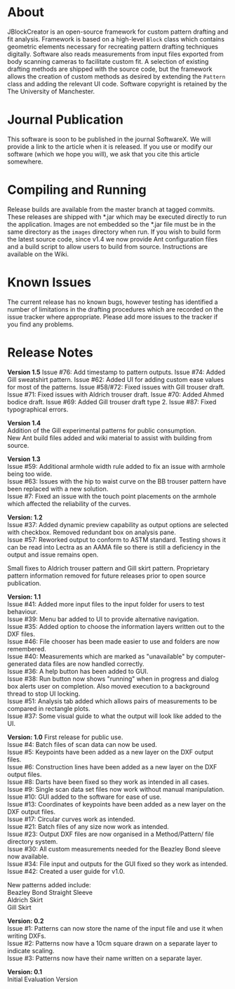 # About #
JBlockCreator is an open-source framework for custom pattern drafting and fit analysis. Framework is based on a 
high-level `Block` class which contains geometric elements necessary for recreating pattern drafting techniques 
digitally. Software also reads measurements from input files exported from body scanning cameras to facilitate custom 
fit. A selection of existing drafting methods are shipped with the source code, but the framework allows the creation of
custom methods as desired by extending the `Pattern` class and adding the relevant UI code. Software copyright is 
retained by the The University of Manchester.

# Journal Publication #
This software is soon to be published in the journal SoftwareX. We will provide a link to the article when it is released. 
If you use or modify our software (which we hope you will), we ask that you cite this article somewhere.

# Compiling and Running #
Release builds are available from the master branch at tagged commits. These releases are shipped with *.jar 
which may be executed directly to run the application. Images are not embedded so the *.jar file must be in the same 
directory as the `images` directory when run. If you wish to build form the latest source code, since v1.4 we now 
provide Ant configuration files and a build script to allow users to build from source. Instructions are available 
on the Wiki.

# Known Issues #
The current release has no known bugs, however testing has identified a number of limitations in the drafting procedures 
which are recorded on the issue tracker where appropriate. Please add more issues to the tracker if you find any problems.

# Release Notes #
**Version 1.5**
Issue #76: Add timestamp to pattern outputs.
Issue #74: Added Gill sweatshirt pattern.
Issue #62: Added UI for adding custom ease values for most of the patterns.
Issue #58/#72: Fixed issues with Gill trouser draft.
Issue #71: Fixed issues with Aldrich trouser draft.
Issue #70: Added Ahmed bodice draft.
Issue #69: Added Gill trouser draft type 2.
Issue #87: Fixed typographical errors.

**Version 1.4**    
Addition of the Gill experimental patterns for public consumption.     
New Ant build files added and wiki material to assist with building from source.    

**Version 1.3**    
Issue #59: Additional armhole width rule added to fix an issue with armhole being too wide.    
Issue #63: Issues with the hip to waist curve on the BB trouser pattern have been replaced with a new solution.    
Issue #7: Fixed an issue with the touch point placements on the armhole which affected the reliability of the curves.    

**Version: 1.2**            
Issue #37: Added dynamic preview capability as output options are selected with checkbox. Removed redundant box on analysis pane.    
Issue #57: Reworked output to conform to ASTM standard. Testing shows it can be read into Lectra as an AAMA file so there is still a deficiency in the output and issue remains open.    

Small fixes to Aldrich trouser pattern and Gill skirt pattern.
Proprietary pattern information removed for future releases prior to open source publication.    

**Version: 1.1**    
Issue #41: Added more input files to the input folder for users to test behaviour.    
Issue #39: Menu bar added to UI to provide alternative navigation.    
Issue #35: Added option to choose the information layers written out to the DXF files.    
Issue #46: File chooser has been made easier to use and folders are now remembered.    
Issue #40: Measurements which are marked as "unavailable" by computer-generated data files are now handled correctly.    
Issue #36: A help button has been added to GUI.    
Issue #38: Run button now shows "running" when in progress and dialog box alerts user on completion. Also moved execution to a background thread to stop UI locking.    
Issue #51: Analysis tab added which allows pairs of measurements to be compared in rectangle plots.    
Issue #37: Some visual guide to what the output will look like added to the UI.    

**Version: 1.0**
First release for public use.    
Issue #4: Batch files of scan data can now be used.    
Issue #5: Keypoints have been added as a new layer on the DXF output files.    
Issue #6: Construction lines have been added as a new layer on the DXF output files.    
Issue #8: Darts have been fixed so they work as intended in all cases.    
Issue #9: Single scan data set files now work without manual manipulation.    
Issue #10: GUI added to the software for ease of use.    
Issue #13: Coordinates of keypoints have been added as a new layer on the DXF output files.    
Issue #17: Circular curves work as intended.    
Issue #21: Batch files of any size now work as intended.    
Issue #23: Output DXF files are now organised in a Method/Pattern/ file directory system.    
Issue #30: All custom measurements needed for the Beazley Bond sleeve now available.    
Issue #34: File input and outputs for the GUI fixed so they work as intended.    
Issue #42: Created a user guide for v1.0.

New patterns added include:    
Beazley Bond Straight Sleeve    
Aldrich Skirt    
Gill Skirt    

**Version: 0.2**    
Issue #1: Patterns can now store the name of the input file and use it when writing DXFs.    
Issue #2: Patterns now have a 10cm square drawn on a separate layer to indicate scaling.    
Issue #3: Patterns now have their name written on a separate layer.    

**Version: 0.1**    
Initial Evaluation Version

